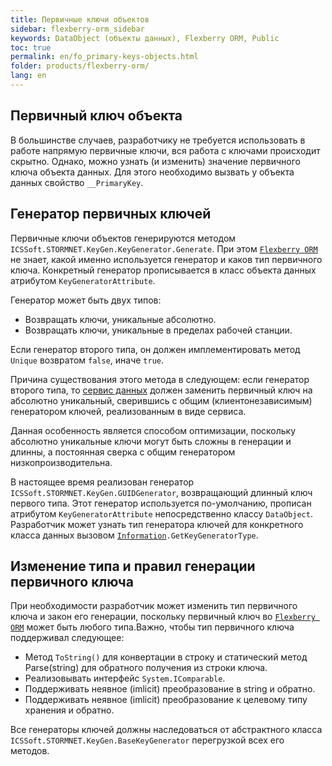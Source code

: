 ```yaml
---
title: Первичные ключи объектов
sidebar: flexberry-orm_sidebar
keywords: DataObject (объекты данных), Flexberry ORM, Public
toc: true
permalink: en/fo_primary-keys-objects.html
folder: products/flexberry-orm/
lang: en
---
```


## Первичный ключ объекта

В большинстве случаев, разработчику не требуется использовать в работе напрямую первичные ключи, вся работа с ключами происходит скрытно. Однако, можно узнать (и изменить) значение первичного ключа объекта данных. Для этого необходимо вызвать у объекта данных свойство `__PrimaryKey`.

## Генератор первичных ключей

Первичные ключи объектов генерируются методом `ICSSoft.STORMNET.KeyGen.KeyGenerator.Generate`. При этом [`Flexberry ORM`](fo_flexberry-orm.html) не знает, какой именно используется генератор и каков тип первичного ключа. Конкретный генератор прописывается в класс объекта данных атрибутом `KeyGeneratorAttribute`.

Генератор может быть двух типов:

* Возвращать ключи, уникальные абсолютно.
* Возвращать ключи, уникальные в пределах рабочей станции.

Если генератор второго типа, он должен имплементировать метод `Unique` возвратом `false`, иначе `true`.

Причина существования этого метода в следующем: если генератор второго типа, то [сервис данных](fo_data-service.html) должен заменить первичный ключ на абсолютно уникальный, сверившись с общим (клиентонезависимым) генератором ключей, реализованным в виде сервиса.

Данная особенность является способом оптимизации, поскольку абсолютно уникальные ключи могут быть сложны в генерации и длинны, а постоянная сверка с общим генератором низкопроизводительна.

В настоящее время реализован генератор `ICSSoft.STORMNET.KeyGen.GUIDGenerator`, возвращающий длинный ключ первого типа. Этот генератор используется по-умолчанию, прописан атрибутом `KeyGeneratorAttribute` непосредственно классу `DataObject`.
Разработчик может узнать тип генератора ключей для конкретного класса данных вызовом [`Information`](fo_methods-class-information.html)`.GetKeyGeneratorType`.

## Изменение типа и правил генерации первичного ключа

При необходимости разработчик может изменить тип первичного ключа и закон его генерации, поскольку первичный ключ во [`Flexberry ORM`](fo_flexberry-orm.html) может быть любого типа.Важно, чтобы тип первичного ключа поддерживал следующее:
* Метод `ToString()` для конвертации в строку и статический метод Parse(string) для обратного получения из строки ключа.
* Реализовывать интерфейс `System.IСomparable`.
* Поддерживать неявное (imlicit) преобразование в string и обратно.
* Поддерживать неявное (imlicit) преобразование к целевому типу хранения и обратно.

Все генераторы ключей должны наследоваться от абстрактного класса `ICSSoft.STORMNET.KeyGen.BaseKeyGenerator` перегрузкой всех его методов.


